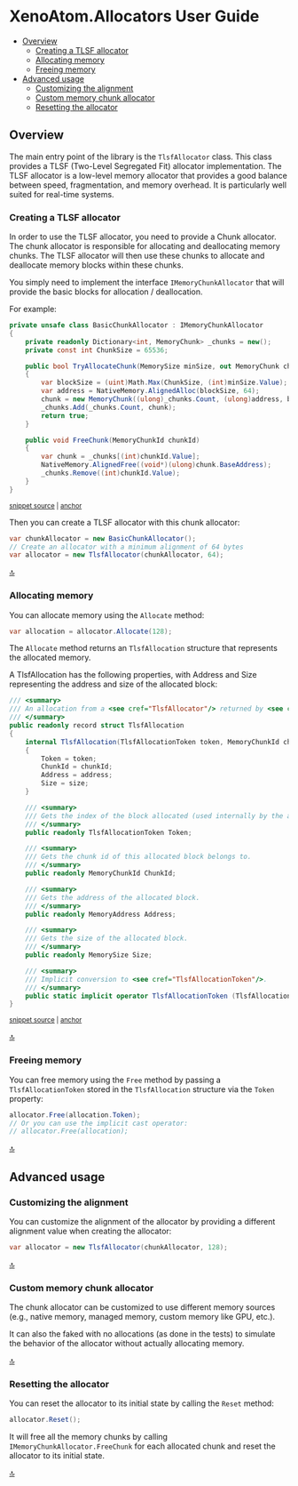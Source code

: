 # XenoAtom.Allocators User Guide

- [Overview](#overview)
  - [Creating a TLSF allocator](#creating-a-tlsf-allocator)
  - [Allocating memory](#allocating-memory)
  - [Freeing memory](#freeing-memory)
- [Advanced usage](#advanced-usage)
  - [Customizing the alignment](#customizing-the-alignment)
  - [Custom memory chunk allocator](#custom-memory-chunk-allocator)
  - [Resetting the allocator](#resetting-the-allocator)

## Overview

The main entry point of the library is the `TlsfAllocator` class. This class provides a TLSF (Two-Level Segregated Fit) allocator implementation. The TLSF allocator is a low-level memory allocator that provides a good balance between speed, fragmentation, and memory overhead. It is particularly well suited for real-time systems.


### Creating a TLSF allocator

In order to use the TLSF allocator, you need to provide a Chunk allocator. The chunk allocator is responsible for allocating and deallocating memory chunks. The TLSF allocator will then use these chunks to allocate and deallocate memory blocks within these chunks.

You simply need to implement the interface `IMemoryChunkAllocator` that will provide the basic blocks for allocation / deallocation.

For example:

<!-- snippet: BasicChunkAllocator -->
<a id='snippet-BasicChunkAllocator'></a>
```cs
private unsafe class BasicChunkAllocator : IMemoryChunkAllocator
{
    private readonly Dictionary<int, MemoryChunk> _chunks = new();
    private const int ChunkSize = 65536;

    public bool TryAllocateChunk(MemorySize minSize, out MemoryChunk chunk)
    {
        var blockSize = (uint)Math.Max(ChunkSize, (int)minSize.Value);
        var address = NativeMemory.AlignedAlloc(blockSize, 64);
        chunk = new MemoryChunk((ulong)_chunks.Count, (ulong)address, blockSize);
        _chunks.Add(_chunks.Count, chunk);
        return true;
    }

    public void FreeChunk(MemoryChunkId chunkId)
    {
        var chunk = _chunks[(int)chunkId.Value];
        NativeMemory.AlignedFree((void*)(ulong)chunk.BaseAddress);
        _chunks.Remove((int)chunkId.Value);
    }
}
```
<sup><a href='/src/XenoAtom.Allocators.Bench/BenchAllocator.cs#L83-L107' title='Snippet source file'>snippet source</a> | <a href='#snippet-BasicChunkAllocator' title='Start of snippet'>anchor</a></sup>
<!-- endSnippet -->

Then you can create a TLSF allocator with this chunk allocator:

```csharp
var chunkAllocator = new BasicChunkAllocator();
// Create an allocator with a minimum alignment of 64 bytes
var allocator = new TlsfAllocator(chunkAllocator, 64);
```

[:top:](#xenoatomallocators-user-guide)
### Allocating memory

You can allocate memory using the `Allocate` method:

```csharp
var allocation = allocator.Allocate(128);
```

The `Allocate` method returns an `TlsfAllocation` structure that represents the allocated memory. 

A TlsfAllocation has the following properties, with Address and Size representing the address and size of the allocated block:

<!-- snippet: TlsfAllocation -->
<a id='snippet-TlsfAllocation'></a>
```cs
/// <summary>
/// An allocation from a <see cref="TlsfAllocator"/> returned by <see cref="TlsfAllocator.Allocate"/>.
/// </summary>
public readonly record struct TlsfAllocation
{
    internal TlsfAllocation(TlsfAllocationToken token, MemoryChunkId chunkId, MemoryAddress address, MemorySize size)
    {
        Token = token;
        ChunkId = chunkId;
        Address = address;
        Size = size;
    }

    /// <summary>
    /// Gets the index of the block allocated (used internally by the allocator).
    /// </summary>
    public readonly TlsfAllocationToken Token;

    /// <summary>
    /// Gets the chunk id of this allocated block belongs to.
    /// </summary>
    public readonly MemoryChunkId ChunkId;

    /// <summary>
    /// Gets the address of the allocated block.
    /// </summary>
    public readonly MemoryAddress Address;

    /// <summary>
    /// Gets the size of the allocated block.
    /// </summary>
    public readonly MemorySize Size;

    /// <summary>
    /// Implicit conversion to <see cref="TlsfAllocationToken"/>.
    /// </summary>
    public static implicit operator TlsfAllocationToken (TlsfAllocation allocation) => allocation.Token;
}
```
<sup><a href='/src/XenoAtom.Allocators/TlsfAllocation.cs#L7-L48' title='Snippet source file'>snippet source</a> | <a href='#snippet-TlsfAllocation' title='Start of snippet'>anchor</a></sup>
<!-- endSnippet -->

[:top:](#xenoatomallocators-user-guide)
### Freeing memory

You can free memory using the `Free` method by passing a `TlsfAllocationToken` stored in the `TlsfAllocation` structure via the `Token` property:

```csharp
allocator.Free(allocation.Token);
// Or you can use the implicit cast operator:
// allocator.Free(allocation);
```

[:top:](#xenoatomallocators-user-guide)
## Advanced usage

### Customizing the alignment

You can customize the alignment of the allocator by providing a different alignment value when creating the allocator:

```csharp
var allocator = new TlsfAllocator(chunkAllocator, 128);
```

[:top:](#xenoatomallocators-user-guide)
### Custom memory chunk allocator

The chunk allocator can be customized to use different memory sources (e.g., native memory, managed memory, custom memory like GPU, etc.). 

It can also the faked with no allocations (as done in the tests) to simulate the behavior of the allocator without actually allocating memory.

[:top:](#xenoatomallocators-user-guide)
### Resetting the allocator

You can reset the allocator to its initial state by calling the `Reset` method:

```csharp
allocator.Reset();
```

It will free all the memory chunks by calling `IMemoryChunkAllocator.FreeChunk` for each allocated chunk and reset the allocator to its initial state.

[:top:](#xenoatomallocators-user-guide)
